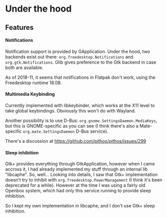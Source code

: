 Under the hood
==============



Features
--------

#### Notifications

Notification support is provided by GApplication. Under the hood, two backends
exist out there: `org.freedesktop.Notifications` and `org.gtk.Notifications`.
Glib gives preference to the Gtk backend in case both are available.

As of 2018-11, it seems that notifications in Flatpak don't work, using the
Freedesktop runtime 18.08.

#### Multimedia Keybinding

Currently implemented with libkeybinder, which works at the X11 level to take
global keybindings. Obviously this won't do with Wayland.

Another possibility is to use D-Bus: `org.gnome.SettingsDaemon.MediaKeys`,
but this is GNOME-specific as you can see (I think there's also a Mate-specific
`org.mate.SettingsDaemon` D-Bus service).

There's a discussion at <https://github.com/pithos/pithos/issues/299>

#### Sleep inhibition

Gtk+ provides everything through GtkApplication, however when I came accross
it, I had already implemented my stuff through an internal lib "libcaphe". So,
well... Looking into details, I saw that Gtk+ implementation doesn't try to
inhibit with `org.freedesktop.PowerManagement` (I think it's been deprecated
for a while).  However at the time I was using a fairly old Openbox system,
which had only this service running to provide sleep inhibition.

So I kept my own implementation in libcaphe, and I don't use Gtk+ sleep
inhibition.
